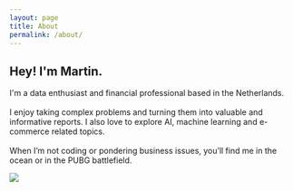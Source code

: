 ```yaml
---
layout: page
title: About
permalink: /about/
---
```


<body>
    <div class="box">
        <div class="aboutContent">
            <h2>Hey! I'm Martin.</h2>
            <p>
            I'm a data enthusiast and financial professional based in the Netherlands.
            <br><br>I enjoy taking complex problems and turning them into valuable and informative reports. I also love to explore AI, machine learning and e-commerce related topics.
            <br><br>When I’m not coding or pondering business issues, you’ll find me in the ocean or in the PUBG battlefield.
            </p>
        </div>
        <div class="aboutImg">
            <img src="{{site.baseurl}}/images/about.jpg">
        </div>
    </div>
</body>
